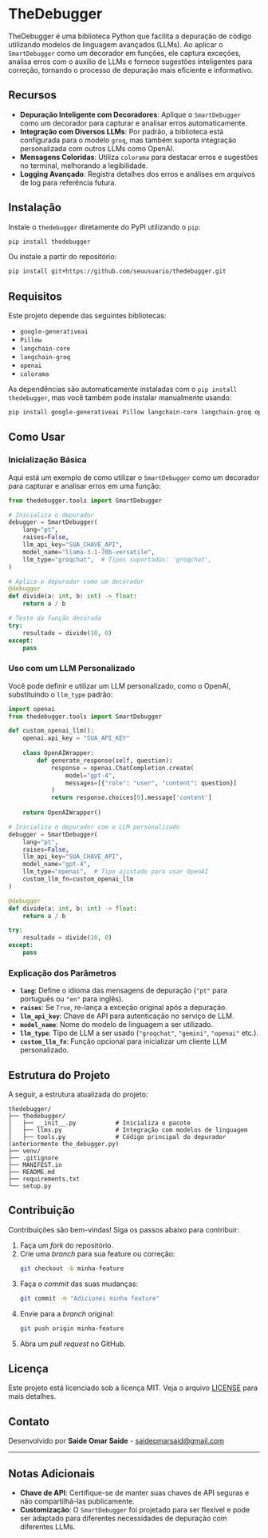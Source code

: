 # TheDebugger

TheDebugger é uma biblioteca Python que facilita a depuração de código utilizando modelos de linguagem avançados (LLMs). Ao aplicar o `SmartDebugger` como um decorador em funções, ele captura exceções, analisa erros com o auxílio de LLMs e fornece sugestões inteligentes para correção, tornando o processo de depuração mais eficiente e informativo.

## Recursos

- **Depuração Inteligente com Decoradores**: Aplique o `SmartDebugger` como um decorador para capturar e analisar erros automaticamente.
- **Integração com Diversos LLMs**: Por padrão, a biblioteca está configurada para o modelo `groq`, mas também suporta integração personalizada com outros LLMs como OpenAI.
- **Mensagens Coloridas**: Utiliza `colorama` para destacar erros e sugestões no terminal, melhorando a legibilidade.
- **Logging Avançado**: Registra detalhes dos erros e análises em arquivos de log para referência futura.

## Instalação

Instale o `thedebugger` diretamente do PyPI utilizando o `pip`:

```bash
pip install thedebugger
```

Ou instale a partir do repositório:

```bash
pip install git+https://github.com/seuusuario/thedebugger.git
```

## Requisitos

Este projeto depende das seguintes bibliotecas:

- `google-generativeai`
- `Pillow`
- `langchain-core`
- `langchain-groq`
- `openai`
- `colorama`

As dependências são automaticamente instaladas com o `pip install thedebugger`, mas você também pode instalar manualmente usando:

```bash
pip install google-generativeai Pillow langchain-core langchain-groq openai colorama
```

## Como Usar

### Inicialização Básica

Aqui está um exemplo de como utilizar o `SmartDebugger` como um decorador para capturar e analisar erros em uma função:

```python
from thedebugger.tools import SmartDebugger

# Inicializa o depurador
debugger = SmartDebugger(
    lang="pt",
    raises=False,
    llm_api_key="SUA_CHAVE_API",
    model_name="llama-3.1-70b-versatile",
    llm_type="groqchat",  # Tipos suportados: 'groqchat',
)

# Aplica o depurador como um decorador
@debugger
def divide(a: int, b: int) -> float:
    return a / b

# Teste da função decorada
try:
    resultado = divide(10, 0)
except:
    pass
```

### Uso com um LLM Personalizado

Você pode definir e utilizar um LLM personalizado, como o OpenAI, substituindo o `llm_type` padrão:

```python
import openai
from thedebugger.tools import SmartDebugger

def custom_openai_llm():
    openai.api_key = "SUA_API_KEY"
    
    class OpenAIWrapper:
        def generate_response(self, question):
            response = openai.ChatCompletion.create(
                model="gpt-4",
                messages=[{"role": "user", "content": question}]
            )
            return response.choices[0].message['content']
    
    return OpenAIWrapper()

# Inicializa o depurador com o LLM personalizado
debugger = SmartDebugger(
    lang="pt",
    raises=False,
    llm_api_key="SUA_CHAVE_API",
    model_name="gpt-4",
    llm_type="openai",  # Tipo ajustado para usar OpenAI
    custom_llm_fn=custom_openai_llm
)

@debugger
def divide(a: int, b: int) -> float:
    return a / b

try:
    resultado = divide(10, 0)
except:
    pass
```

### Explicação dos Parâmetros

- **`lang`**: Define o idioma das mensagens de depuração (`"pt"` para português ou `"en"` para inglês).
- **`raises`**: Se `True`, re-lança a exceção original após a depuração.
- **`llm_api_key`**: Chave de API para autenticação no serviço de LLM.
- **`model_name`**: Nome do modelo de linguagem a ser utilizado.
- **`llm_type`**: Tipo de LLM a ser usado (`"groqchat"`, `"gemini"`, `"openai"` etc.).
- **`custom_llm_fn`**: Função opcional para inicializar um cliente LLM personalizado.

## Estrutura do Projeto

A seguir, a estrutura atualizada do projeto:

```
thedebugger/
├── thedebugger/
│   ├── __init__.py           # Inicializa o pacote
│   ├── llms.py               # Integração com modelos de linguagem
│   ├── tools.py              # Código principal do depurador (anteriormente the_debugger.py)
├── venv/
├── .gitignore
├── MANIFEST.in
├── README.md
├── requirements.txt
└── setup.py
```

## Contribuição

Contribuições são bem-vindas! Siga os passos abaixo para contribuir:

1. Faça um _fork_ do repositório.
2. Crie uma _branch_ para sua feature ou correção:
    ```bash
    git checkout -b minha-feature
    ```
3. Faça o _commit_ das suas mudanças:
    ```bash
    git commit -m "Adicionei minha feature"
    ```
4. Envie para a _branch_ original:
    ```bash
    git push origin minha-feature
    ```
5. Abra um _pull request_ no GitHub.

## Licença

Este projeto está licenciado sob a licença MIT. Veja o arquivo [LICENSE](LICENSE) para mais detalhes.

## Contato

Desenvolvido por **Saide Omar Saide** - [saideomarsaid@gmail.com](mailto:saideomarsaid@gmail.com)

---

## Notas Adicionais

- **Chave de API**: Certifique-se de manter suas chaves de API seguras e não compartilhá-las publicamente.
- **Customização**: O `SmartDebugger` foi projetado para ser flexível e pode ser adaptado para diferentes necessidades de depuração com diferentes LLMs.